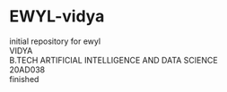 # EWYL-vidya
initial repository for ewyl<br>
VIDYA<br>
B.TECH ARTIFICIAL INTELLIGENCE AND DATA SCIENCE<br>
20AD038<br>
finished
